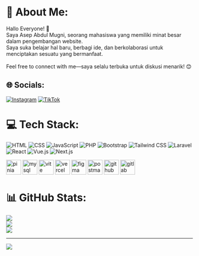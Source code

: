 # 💫 About Me:
Hallo Everyone! 👋<br>
Saya Asep Abdul Mugni, seorang mahasiswa yang memiliki minat besar dalam pengembangan website.<br>
Saya suka belajar hal baru, berbagi ide, dan berkolaborasi untuk menciptakan sesuatu yang bermanfaat.<br><br>
Feel free to connect with me—saya selalu terbuka untuk diskusi menarik! 😊



## 🌐 Socials:
[![Instagram](https://img.shields.io/badge/Instagram-%23E4405F.svg?logo=Instagram&logoColor=white)](https://instagram.com/asepabdulmughni) [![TikTok](https://img.shields.io/badge/TikTok-%23000000.svg?logo=TikTok&logoColor=white)](https://tiktok.com/@asepam22) 

# 💻 Tech Stack:
![HTML](https://img.shields.io/badge/HTML5-E34F26?style=for-the-badge&logo=html5&logoColor=white)
![CSS](https://img.shields.io/badge/CSS3-1572B6?style=for-the-badge&logo=css3&logoColor=white)
![JavaScript](https://img.shields.io/badge/JavaScript-F7DF1E?style=for-the-badge&logo=javascript&logoColor=black)
![PHP](https://img.shields.io/badge/PHP-777BB4?style=for-the-badge&logo=php&logoColor=white)
![Bootstrap](https://img.shields.io/badge/Bootstrap-7952B3?style=for-the-badge&logo=bootstrap&logoColor=white)
![Tailwind CSS](https://img.shields.io/badge/Tailwind_CSS-06B6D4?style=for-the-badge&logo=tailwindcss&logoColor=white)
![Laravel](https://img.shields.io/badge/Laravel-FF2D20?style=for-the-badge&logo=laravel&logoColor=white)
![React](https://img.shields.io/badge/React-61DAFB?style=for-the-badge&logo=react&logoColor=black)
![Vue.js](https://img.shields.io/badge/Vue.js-35495E?style=for-the-badge&logo=vuedotjs&logoColor=4FC08D)
![Next.js](https://img.shields.io/badge/Next.js-000000?style=for-the-badge&logo=nextdotjs&logoColor=white)

<div align="left">
    <img src="https://skillicons.dev/icons?i=pinia" height="40" alt="pinia logo"  />
  <img src="https://skillicons.dev/icons?i=mysql" height="40" alt="mysql logo"  />
  <img src="https://skillicons.dev/icons?i=vite" height="40" alt="vite logo"  />
  <img src="https://skillicons.dev/icons?i=vercel" height="40" alt="vercel logo"  />
  <img src="https://skillicons.dev/icons?i=figma" height="40" alt="figma logo"  />
  <img src="https://skillicons.dev/icons?i=postman" height="40" alt="postman logo"  />
    <img src="https://skillicons.dev/icons?i=github" height="40" alt="github logo"  />
<img src="https://skillicons.dev/icons?i=gitlab" height="40" alt="gitlab logo"  />


</div>

# 📊 GitHub Stats:
![](https://github-readme-stats.vercel.app/api?username=mugni1&theme=dark&hide_border=false&include_all_commits=true&count_private=true)<br/>
![](https://github-readme-streak-stats.herokuapp.com/?user=mugni1&theme=dark&hide_border=false)<br/>
![](https://github-readme-stats.vercel.app/api/top-langs/?username=mugni1&theme=dark&hide_border=false&include_all_commits=true&count_private=true&layout=compact)

---
[![](https://visitcount.itsvg.in/api?id=mugni1&icon=0&color=0)](https://visitcount.itsvg.in)

<!-- Proudly created with GPRM ( https://gprm.itsvg.in ) -->

